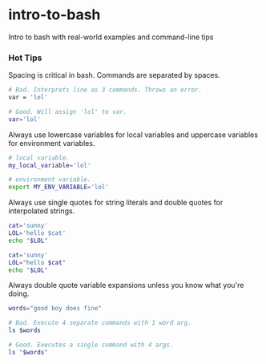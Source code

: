 # intro-to-bash
Intro to bash with real-world examples and command-line tips

### Hot Tips

Spacing is critical in bash. Commands are separated by spaces.
```sh
# Bad. Interprets line as 3 commands. Throws an error.
var = 'lol'

# Good. Will assign 'lol' to var.
var='lol'
```

Always use lowercase variables for local variables and uppercase variables for environment variables.
```sh
# local variable.
my_local_variable='lol'

# environment variable.
export MY_ENV_VARIABLE='lol'
```

Always use single quotes for string literals and double quotes for interpolated strings.

```sh
cat='sunny'
LOL='hello $cat'
echo "$LOL"
```

```sh
cat='sunny'
LOL="hello $cat"
echo "$LOL"
```

Always double quote variable expansions unless you know what you're doing.
```sh
words="good boy does fine"

# Bad. Execute 4 separate commands with 1 word arg.
ls $words

# Good. Executes a single command with 4 args.
ls "$words"
```
